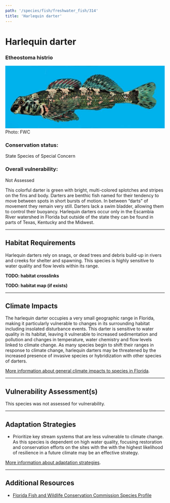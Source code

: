 ```yaml
---
path: '/species/fish/freshwater_fish/314'
title: 'Harlequin darter'
---
```


# Harlequin darter

### Etheostoma histrio

<div id="TopSection">

<div class="header-photo"><img src="314.jpg" alt="Photo for Harlequin darter"/>
<figcaption>Photo: FWC</figcaption></div>

<div>

### Conservation status:

State Species of Special Concern

### Overall vulnerability:

Not Assessed

</div>
</div>

This colorful darter is green with bright, multi-colored splotches and stripes on the fins and body.  Darters are benthic fish named for their tendency to move between spots in short bursts of motion.  In between “darts” of movement they remain very still.  Darters lack a swim bladder, allowing them to control their buoyancy.  Harlequin darters occur only in the Escambia River watershed in Florida but outside of the state they can be found in parts of Texas, Kentucky and the Midwest.

<hr />

## Habitat Requirements



Harlequin darters rely on snags, or dead trees and debris build-up in rivers and creeks for shelter and spawning.  This species is highly sensitive to water quality and flow levels within its range.

**TODO: habitat crosslinks**

**TODO: habitat map (if exists)**

<hr />

## Climate Impacts

The harlequin darter occupies a very small geographic range in Florida, making it particularly vulnerable to changes in its surrounding habitat including insolated disturbance events. This darter is sensitive to water quality in its habitat, leaving it vulnerable to increased sedimentation and pollution and changes in temperature, water chemistry and flow levels linked to climate change.  As many species begin to shift their ranges in response to climate change, harlequin darters may be threatened by the increased presence of invasive species or hybridization with other species of darters.

[More information about general climate impacts to species in Florida](/impacts/species).



<hr />

## Vulnerability Assessment(s)

This species was not assessed for vulnerability.

<hr />

## Adaptation Strategies

- Prioritize key stream systems that are less vulnerable to climate change.   As this species is dependent on high water quality, focusing restoration and conservation efforts on the sites with the with the highest likelihood of resilience in a future climate may be an effective strategy.

[More information about adaptation strategies](/strategies).

<hr />


## Additional Resources

- [Florida Fish and Wildlife Conservation Commission Species Profile](https://myfwc.com/wildlifehabitats/profiles/freshwater/harlequin-darter/)
